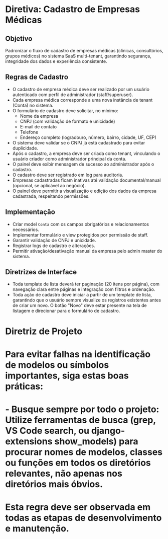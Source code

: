 # Diretiva: Cadastro de Empresas Médicas

## Objetivo
Padronizar o fluxo de cadastro de empresas médicas (clínicas, consultórios, grupos médicos) no sistema SaaS multi-tenant, garantindo segurança, integridade dos dados e experiência consistente.

## Regras de Cadastro

- O cadastro de empresa médica deve ser realizado por um usuário autenticado com perfil de administrador (staff/superuser).
- Cada empresa médica corresponde a uma nova instância de tenant (Conta) no sistema.
- O formulário de cadastro deve solicitar, no mínimo:
  - Nome da empresa
  - CNPJ (com validação de formato e unicidade)
  - E-mail de contato
  - Telefone
  - Endereço completo (logradouro, número, bairro, cidade, UF, CEP)
- O sistema deve validar se o CNPJ já está cadastrado para evitar duplicidade.
- Após o cadastro, a empresa deve ser criada como tenant, vinculando o usuário criador como administrador principal da conta.
- O painel deve exibir mensagem de sucesso ao administrador após o cadastro.
- O cadastro deve ser registrado em log para auditoria.
- Empresas cadastradas ficam inativas até validação documental/manual (opcional, se aplicável ao negócio).
- O painel deve permitir a visualização e edição dos dados da empresa cadastrada, respeitando permissões.

## Implementação
- Criar model `Conta` com os campos obrigatórios e relacionamentos necessários.
- Implementar formulário e view protegidos por permissão de staff.
- Garantir validação de CNPJ e unicidade.
- Registrar logs de cadastro e alterações.
- Permitir ativação/desativação manual da empresa pelo admin master do sistema.

## Diretrizes de Interface
- Toda template de lista deverá ter paginação (20 itens por página), com navegação clara entre páginas e integração com filtros e ordenação.
- Toda ação de cadastro deve iniciar a partir de um template de lista, garantindo que o usuário sempre visualize os registros existentes antes de criar um novo. O botão "Novo" deve estar presente na tela de listagem e direcionar para o formulário de cadastro.

# Diretriz de Projeto
#
# Para evitar falhas na identificação de modelos ou símbolos importantes, siga estas boas práticas:
#
# - Busque sempre por todo o projeto: Utilize ferramentas de busca (grep, VS Code search, ou django-extensions show_models) para procurar nomes de modelos, classes ou funções em todos os diretórios relevantes, não apenas nos diretórios mais óbvios.
#
# Esta regra deve ser observada em todas as etapas de desenvolvimento e manutenção.
